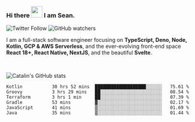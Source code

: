 ### Hi there <img src="https://raw.githubusercontent.com/MartinHeinz/MartinHeinz/master/wave.gif" width="30" /> I am Sean.

![Twitter Follow](https://img.shields.io/twitter/follow/JuniorDEVed?style=social)  ![GitHub watchers](https://img.shields.io/github/watchers/JuniorDEVed/JuniorDEVed?style=social)

 I am a full-stack software engineer focusing on **TypeScript, Deno, Node, Kotlin, GCP & AWS Serverless**, and the ever-evolving front-end space **React 18+, React Native, NextJS**, and the beautiful **Svelte**.
 
 <br>
 
 ![Catalin's GitHub stats](https://github-readme-stats.vercel.app/api?username=algoflows&theme=vue-dark)
 
 <!--START_SECTION:waka-->

```text
Kotlin           30 hrs 52 mins  ███████████████████░░░░░░   75.61 %
Groovy           3 hrs 29 mins   ██░░░░░░░░░░░░░░░░░░░░░░░   08.54 %
Terraform        3 hrs 1 min     ██░░░░░░░░░░░░░░░░░░░░░░░   07.39 %
Gradle           53 mins         ▓░░░░░░░░░░░░░░░░░░░░░░░░   02.17 %
JavaScript       41 mins         ▒░░░░░░░░░░░░░░░░░░░░░░░░   01.69 %
Java             35 mins         ▒░░░░░░░░░░░░░░░░░░░░░░░░   01.44 %
```

<!--END_SECTION:waka-->
